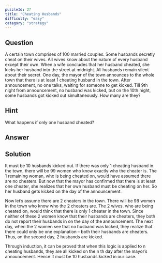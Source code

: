 ```yaml
---
puzzleId: 27
title: "Cheating Husbands"
difficulty: "easy"
category: "strategy"
---
```


## Question
A certain town comprises of 100 married couples. Some husbands secretly cheat on their wives. All wives know about the nature of every husband except their own. When a wife concludes that her husband cheated, she kicks her husband into the street at midnight. All husbands remain silent about their secret. One day, the mayor of the town announces to the whole town that there is at least 1 cheating husband in the town. After announcement, no one talks, waiting for someone to get kicked. Till 9th night from announcement, no husband was kicked, but on the 10th night, some husbands got kicked out simultaneously. How many are they?

## Hint
What happens if only one husband cheated?

## Answer


## Solution
It must be 10 husbands kicked out.
If there was only 1 cheating husband in the town, there will be 99 women who know exactly who the cheater is. The 1 remaining woman, who is being cheated on, would have assumed there are no cheaters. But now that the mayor has confirmed that there is at least one cheater, she realizes that her own husband must be cheating on her. So her husband gets kicked on the day of the announcement.

Now let’s assume there are 2 cheaters in the town. There will be 98 women in the town who know who the 2 cheaters are. The 2 wives, who are being cheated on, would think that there is only 1 cheater in the town.  Since neither of these 2 women know that their husbands are cheaters, they both do not report their husbands in on the day of the announcement. The next day, when the 2 women see that no husband was kicked, they realize that there could only be one explanation – both their husbands are cheaters. Thus, on the second day, 2 husbands are kicked.

Through induction, it can be proved that when this logic is applied to n cheating husbands, they are all kicked on the n th day after the mayor’s announcement. Hence it must be 10 husbands kicked in our case.
